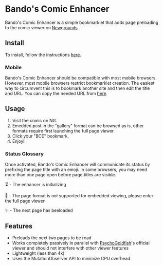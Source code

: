 # Bando's Comic Enhancer

Bando's Comic Enhancer is a simple bookmarklet that adds page preloading to the comic viewer on [Newgrounds](https://www.newgrounds.com/).

## Install

To install, follow the instructions [here](https://raw.githack.com/trevorjay/ng-bandos-comic-enhancer/main/install.html).

### Mobile

Bando's Comic Enhancer should be compatible with most mobile browsers. However, most mobile browsers restrict bookmarklet creation. The easiest way to circumvent this is to bookmark another site and then edit the title and URL. You can copy the needed URL from [here](https://raw.githubusercontent.com/trevorjay/ng-bandos-comic-enhancer/main/bce.txt).

## Usage

1) Visit the comic on NG.
2) Emedded post in the "gallery" format can be browsed as is, other formats require first launching the full page viewer.
3) Click your "BCE" bookmark.
4) Enjoy!

### Status Glossary

Once activated, Bando's Comic Enhancer will communicate its status by prefixing the page title with an emoji. In some browsers, you may need more than one page open before page titles are visible.

⏳ - The enhancer is initializing

🔎 - The page format is not supported for embedded viewing, please enter the full page viewer

✨ - The next page has beeloaded


## Features
* Preloads the next two pages to be read
* Works completely passively in parallel with [PsychoGoldfish](https://psychogoldfish.newgrounds.com/)'s official viewer and should not interfere with other viewer features
* Lightweight (less than 4k)
* Uses the MutationObserver API to minimize CPU overhead
